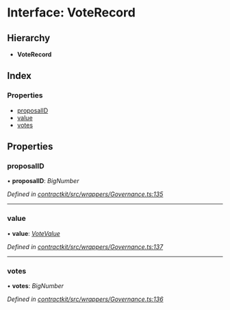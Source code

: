 # Interface: VoteRecord

## Hierarchy

* **VoteRecord**

## Index

### Properties

* [proposalID](_wrappers_governance_.voterecord.md#proposalid)
* [value](_wrappers_governance_.voterecord.md#value)
* [votes](_wrappers_governance_.voterecord.md#votes)

## Properties

###  proposalID

• **proposalID**: *BigNumber*

*Defined in [contractkit/src/wrappers/Governance.ts:135](https://github.com/celo-org/celo-monorepo/blob/master/packages/sdk/contractkit/src/wrappers/Governance.ts#L135)*

___

###  value

• **value**: *[VoteValue](../enums/_wrappers_governance_.votevalue.md)*

*Defined in [contractkit/src/wrappers/Governance.ts:137](https://github.com/celo-org/celo-monorepo/blob/master/packages/sdk/contractkit/src/wrappers/Governance.ts#L137)*

___

###  votes

• **votes**: *BigNumber*

*Defined in [contractkit/src/wrappers/Governance.ts:136](https://github.com/celo-org/celo-monorepo/blob/master/packages/sdk/contractkit/src/wrappers/Governance.ts#L136)*
